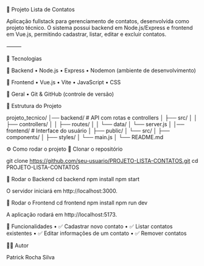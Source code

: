 📒 Projeto Lista de Contatos

Aplicação fullstack para gerenciamento de contatos, desenvolvida como projeto técnico.
O sistema possui backend em Node.js/Express e frontend em Vue.js, permitindo cadastrar, listar, editar e excluir contatos.

⸻

🚀 Tecnologias

🔹 Backend
	•	Node.js
	•	Express
	•	Nodemon (ambiente de desenvolvimento)

🔹 Frontend
	•	Vue.js
	•	Vite
	•	JavaScript
	•	CSS

🔹 Geral
	•	Git & GitHub (controle de versão)

📂 Estrutura do Projeto

projeto_tecnico/
│── backend/          # API com rotas e controllers
│   ├── src/
│   │   ├── controllers/
│   │   ├── routes/
│   │   └── data/
│   └── server.js
│
│── frontend/         # Interface do usuário
│   ├── public/
│   └── src/
│       ├── components/
│       ├── styles/
│       └── main.js
│
└── README.md


⚙️ Como rodar o projeto
🔹 Clonar o repositório

git clone https://github.com/seu-usuario/PROJETO-LISTA-CONTATOS.git
cd PROJETO-LISTA-CONTATOS

🔹 Rodar o Backend
cd backend
npm install
npm start


O servidor iniciará em http://localhost:3000.

🔹 Rodar o Frontend
cd frontend
npm install
npm run dev


A aplicação rodará em http://localhost:5173.

📌 Funcionalidades
	•	✅ Cadastrar novo contato
	•	✅ Listar contatos existentes
	•	✅ Editar informações de um contato
	•	✅ Remover contatos

👨‍💻 Autor

Patrick Rocha Silva
